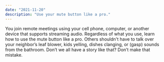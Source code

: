 ```yaml
---
date: "2021-11-20"
description: "Use your mute button like a pro."
---
```


You join remote meetings using your cell phone, computer, or another device that supports streaming audio. Regardless of what you use, learn how to use the mute button like a pro. Others shouldn't have to talk over your neighbor’s leaf blower, kids yelling, dishes clanging, or (gasp) sounds from the bathroom. Don’t we all have a story like that? Don’t make that mistake.
